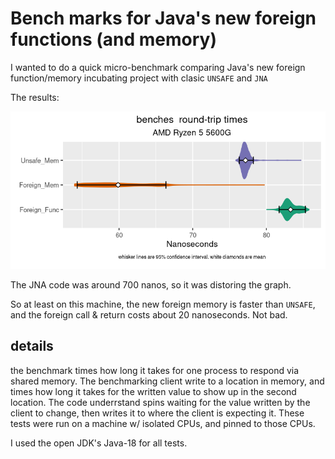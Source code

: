 # Bench marks for Java's new foreign functions (and memory)

I wanted to do a quick micro-benchmark comparing Java's new foreign function/memory incubating project with clasic `UNSAFE` and `JNA`

The results:

![](graphs/benches-AMD.png)

The JNA code was around 700 nanos, so it was distoring the graph.

So at least on this machine, the new foreign memory is faster than `UNSAFE`, and the foreign call & return costs about 20 nanoseconds. Not bad.

## details

the benchmark times how long it takes for one process to respond via shared memory. The benchmarking client write to a location in memory, and times how long it takes for the written value to show up in the second location. The code underrstand spins waiting for the value written by the client to change, then writes it to where the client is expecting it. These tests were run on a machine w/ isolated CPUs, and pinned to those CPUs.

I used the open JDK's Java-18 for all tests.
